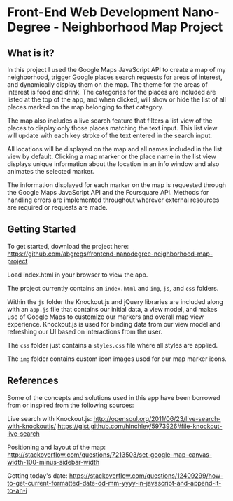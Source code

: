 Front-End Web Development Nano-Degree - Neighborhood Map Project
================================================================

What is it?
-----------
In this project I used the Google Maps JavaScript API to create a map of my neighborhood, trigger Google places search requests for areas of interest, and dynamically display them on the map. The theme for the areas of interest is food and drink. The categories for the places are included are listed at the top of the app, and when clicked, will show or hide the list of all places marked on the map belonging to that category.

The map also includes a live search feature that filters a list view of the places to display only those places matching the text input. This list view will update with each key stroke of the text entered in the search input.

All locations will be displayed on the map and all names included in the list view by default. Clicking a map marker or the place name in the list view displays unique information about the location in an info window and also animates the selected marker.

The information displayed for each marker on the map is requested through the Google Maps JavaScript API and the Foursquare API. Methods for handling errors are implemented throughout wherever external resources are required or requests are made.

Getting Started
---------------

To get started, download the project here: https://github.com/abgregs/frontend-nanodegree-neighborhood-map-project

Load index.html in your browser to view the app.

The project currently contains an `index.html` and `img`, `js`, and `css` folders.

Within the `js` folder the Knockout.js and jQuery libraries are included along with an `app.js` file that contains our initial data, a view model, and makes use of Google Maps to customize our markers and overall map view experience. Knockout.js is used for binding data from our view model and refreshing our UI based on interactions from the user.

The `css` folder just contains a `styles.css` file where all styles are applied.

The `img` folder contains custom icon images used for our map marker icons.

References
-------------------

Some of the concepts and solutions used in this app have been borrowed from or inspired from the following sources:

Live search with Knockout.js: http://opensoul.org/2011/06/23/live-search-with-knockoutjs/
https://gist.github.com/hinchley/5973926#file-knockout-live-search

Positioning and layout of the map: http://stackoverflow.com/questions/7213503/set-google-map-canvas-width-100-minus-sidebar-width

Getting today's date: https://stackoverflow.com/questions/12409299/how-to-get-current-formatted-date-dd-mm-yyyy-in-javascript-and-append-it-to-an-i
